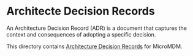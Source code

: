 # Architecte Decision Records

An Architecture Decision Record (ADR) is a document that captures the context and consequences of adopting a specific decision.

This directory contains [Architecture Decision Records][adr] for MicroMDM.

[adr]: http://thinkrelevance.com/blog/2011/11/15/documenting-architecture-decisions
